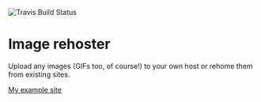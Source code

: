 ![Travis Build Status](https://travis-ci.org/JamesDunne/go-i-host.svg?branch=master)

# Image rehoster
Upload any images (GIFs too, of course!) to your own host or rehome them from existing sites.

[My example site](http://i.bittwiddlers.org/)

